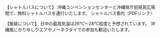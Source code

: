 【シャトルバスについて】
沖縄コンベンションセンターと沖縄県庁前県民広場間で、無料シャトルバスを運行いたします。
シャトルバス案内（PDFリンク）

【服装について】
日中の最高気温は26℃〜28℃程度と予想されています。
沖縄風にかりゆしウエアやノーネクタイでの参加も歓迎いたします。

